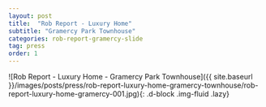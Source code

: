 ```yaml
---
layout: post
title:  "Rob Report - Luxury Home"
subtitle: "Gramercy Park Townhouse"
categories: rob-report-gramercy-slide
tag: press
order: 1
---
```


![Rob Report - Luxury Home - Gramercy Park Townhouse]({{ site.baseurl }}/images/posts/press/rob-report-luxury-home-gramercy-townhouse/rob-report-luxury-home-gramercy-001.jpg){: .d-block .img-fluid .lazy}
